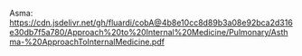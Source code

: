 Asma: https://cdn.jsdelivr.net/gh/fluardi/cobA@4b8e10cc8d89b3a08e92bca2d316e30db7f5a780/Approach%20to%20Internal%20Medicine/Pulmonary/Asthma-%20ApproachToInternalMedicine.pdf
